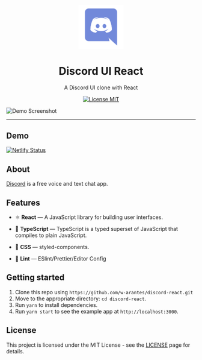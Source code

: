 <h1 align="center">
<br>
  <img src="src/assets/discord-logo.svg" alt="Discord UI React" width="120">
<br>
<br>
Discord UI React
</h1>

<p align="center">A Discord UI clone with React</p>

<p align="center">
  <a href="https://opensource.org/licenses/MIT">
    <img src="https://img.shields.io/badge/License-MIT-blue.svg" alt="License MIT">
  </a>
</p>

[//]: # (gifs/images)
<div>
  <img src="https://res.cloudinary.com/w-arantes/image/upload/v1593565731/discord-react/discord-react-demo_bfirhe.png" alt="Demo Screenshot" height="425">
</div>

<hr />

## Demo

[![Netlify Status](https://api.netlify.com/api/v1/badges/e3c659d2-dbe3-4ccd-b776-60dcf5ceabaa/deploy-status)](https://app.netlify.com/sites/discord-react/deploys)



## About

[Discord](https://discord.com) is a free voice and text chat app.

## Features

- ⚛️ **React** — A JavaScript library for building user interfaces.
- :blue_book: **TypeScript** — TypeScript is a typed superset of JavaScript that compiles to plain JavaScript.
- 💅 **CSS** — styled-components.

- 💖 **Lint** — ESlint/Prettier/Editor Config

## Getting started

1. Clone this repo using `https://github.com/w-arantes/discord-react.git`
2. Move to the appropriate directory: `cd discord-react`.<br />
3. Run `yarn` to install dependencies.<br />
4. Run `yarn start` to see the example app at `http://localhost:3000`.

## License

This project is licensed under the MIT License - see the [LICENSE](https://opensource.org/licenses/MIT) page for details.

